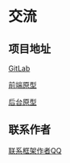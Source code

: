 # 交流

## 项目地址

[GitLab](http://gitlab.private.bangtk.com:8299/wuse-v2/yxx-uni)

[前端原型](https://axhub.im/pro/8d33d82e284f1bd1/#g=1)

[后台原型](https://axhub.im/pro/b08366a4df800fd1/#g=1)

## 联系作者

[联系框架作者QQ](tencent://message/?uin=1787750205&Site=qq&Menu=yes)